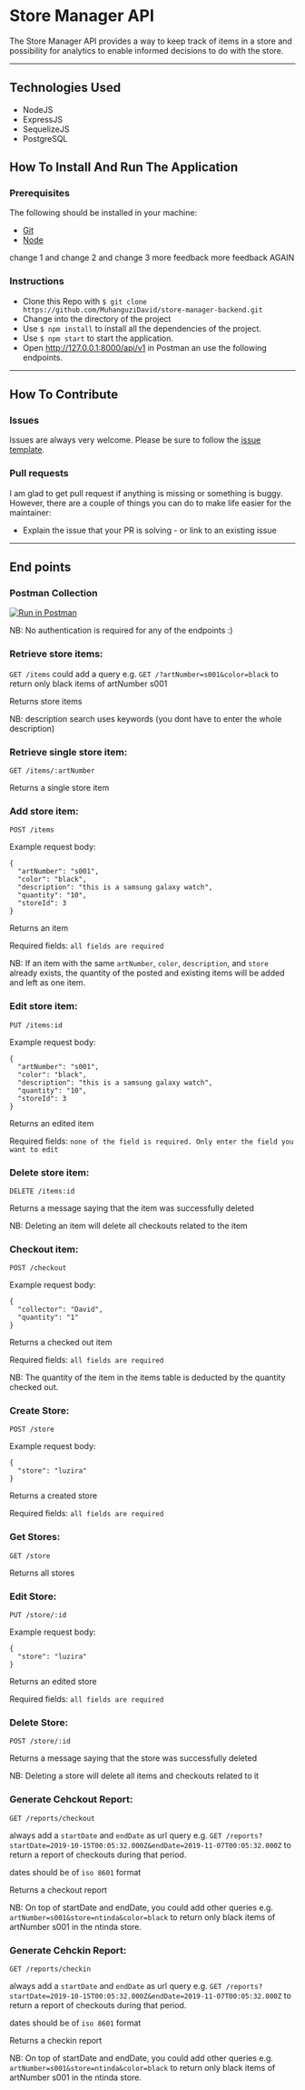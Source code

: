 # Store Manager API

The Store Manager API provides a way to keep track of items in a store and possibility for analytics to enable informed decisions to do with the store.

-----

## Technologies Used

- NodeJS
- ExpressJS
- SequelizeJS
- PostgreSQL

## How To Install And Run The Application

### Prerequisites

The following should be installed in your machine:

- [Git](https://git-scm.com/downloads)
- [Node](https://nodejs.org/en/download)

change 1
and change 2
and change 3
more feedback
more feedback AGAIN

### Instructions

- Clone this Repo with `$ git clone https://github.com/MuhanguziDavid/store-manager-backend.git`
- Change into the directory of the project
- Use `$ npm install` to install all the dependencies of the project.
- Use `$ npm start` to start the application.
- Open http://127.0.0.1:8000/api/v1 in Postman an use the following endpoints.

-----

## How To Contribute

### Issues

Issues are always very welcome. Please be sure to follow the [issue template](https://github.com/andela/engineering-playbook/issues/new).

### Pull requests

I am glad to get pull request if anything is missing or something is buggy. However, there are a couple of things you can do to make life easier for the maintainer:

- Explain the issue that your PR is solving - or link to an existing issue


-----

## End points

### Postman Collection
[![Run in Postman](https://run.pstmn.io/button.svg)](https://app.getpostman.com/run-collection/caa17cdfa2096e042c6a)

NB: No authentication is required for any of the endpoints :)

### Retrieve store items:

`GET /items` could add a query e.g. `GET /?artNumber=s001&color=black` to return only black items of artNumber s001

Returns store items

NB: description search uses keywords (you dont have to enter the whole description)

### Retrieve single store item:

`GET /items/:artNumber`

Returns a single store item

### Add store item:

`POST /items`

Example request body:

```source-json
{
  "artNumber": "s001",
  "color": "black",
  "description": "this is a samsung galaxy watch",
  "quantity": "10",
  "storeId": 3
}
```

Returns an item

Required fields: `all fields are required`

NB: If an item with the same `artNumber`, `color`, `description`, and `store` already exists, the quantity of the posted and existing items will be added and left as one item.

### Edit store item:

`PUT /items:id`

Example request body:

```source-json
{
  "artNumber": "s001",
  "color": "black",
  "description": "this is a samsung galaxy watch",
  "quantity": "10",
  "storeId": 3
}
```

Returns an edited item

Required fields: `none of the field is required. Only enter the field you want to edit`

### Delete store item:

`DELETE /items:id`

Returns a message saying that the item was successfully deleted

NB: Deleting an item will delete all checkouts related to the item

### Checkout item:

`POST /checkout`

Example request body:

```source-json
{
  "collector": "David",
  "quantity": "1"
}
```

Returns a checked out item

Required fields: `all fields are required`

NB: The quantity of the item in the items table is deducted by the quantity checked out.

### Create Store:

`POST /store`

Example request body:

```source-json
{
  "store": "luzira"
}
```

Returns a created store

Required fields: `all fields are required`

### Get Stores:

`GET /store`

Returns all stores

### Edit Store:

`PUT /store/:id`

Example request body:

```source-json
{
  "store": "luzira"
}
```

Returns an edited store

Required fields: `all fields are required`

### Delete Store:

`POST /store/:id`

Returns a message saying that the store was successfully deleted

NB: Deleting a store will delete all items and checkouts related to it

### Generate Cehckout Report:

`GET /reports/checkout`

always add a `startDate` and `endDate` as url query e.g. `GET /reports?startDate=2019-10-15T00:05:32.000Z&endDate=2019-11-07T00:05:32.000Z` to return a report of checkouts during that period.

dates should be of `iso 8601` format

Returns a checkout report

NB: On top of startDate and endDate, you could add other queries e.g. `artNumber=s001&store=ntinda&color=black` to return only black items of artNumber s001 in the ntinda store.

### Generate Cehckin Report:

`GET /reports/checkin`

always add a `startDate` and `endDate` as url query e.g. `GET /reports?startDate=2019-10-15T00:05:32.000Z&endDate=2019-11-07T00:05:32.000Z` to return a report of checkouts during that period.

dates should be of `iso 8601` format

Returns a checkin report

NB: On top of startDate and endDate, you could add other queries e.g. `artNumber=s001&store=ntinda&color=black` to return only black items of artNumber s001 in the ntinda store.
